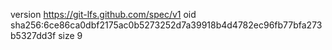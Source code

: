 version https://git-lfs.github.com/spec/v1
oid sha256:6ce86ca0dbf2175ac0b5273252d7a39918b4d4782ec96fb77bfa273b5327dd3f
size 9
